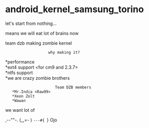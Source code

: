 android_kernel_samsung_torino
=============================

let's start from nothing...
 
means we will eat lot of brains now
 
team dzb making zombie kernel <to reveal the darker side>

                       why making it?              
   *performance                      
   *ext4 support <for cm9 and 2.3.7>  
   *ntfs support <zombie thing>         
   *we are crazy zombie brothers      
          
                          Team DZB members                        
       *Mr.India <Raw99>         
       *Xeon Zolt               
       *Wawan                 

we want lot of

 ,--""-.
 (_,=-   )
   `---#{
        `} Ojo 
